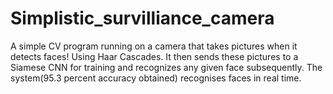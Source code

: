 # Simplistic_survilliance_camera
A simple CV program running on  a camera that takes pictures when it detects faces! Using Haar Cascades.
It then sends these pictures to a Siamese CNN for training and recognizes any given face subsequently.
The system(95.3 percent accuracy obtained) recognises faces in real time.
